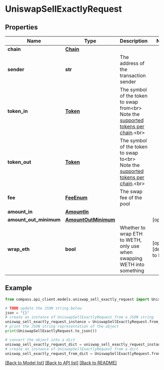 # UniswapSellExactlyRequest


## Properties

Name | Type | Description | Notes
------------ | ------------- | ------------- | -------------
**chain** | [**Chain**](Chain.md) |  | 
**sender** | **str** | The address of the transaction sender | 
**token_in** | [**Token**](Token.md) | The symbol of the token to swap from&lt;br&gt; Note the [supported tokens per chain](/#/#token-table).&lt;br&gt; | 
**token_out** | [**Token**](Token.md) | The symbol of the token to swap to&lt;br&gt; Note the [supported tokens per chain](/#/#token-table).&lt;br&gt; | 
**fee** | [**FeeEnum**](FeeEnum.md) | The swap fee of the pool | 
**amount_in** | [**AmountIn**](AmountIn.md) |  | 
**amount_out_minimum** | [**AmountOutMinimum**](AmountOutMinimum.md) |  | [optional] 
**wrap_eth** | **bool** | Whether to wrap ETH to WETH, only use when swapping WETH into something | [optional] [default to False]

## Example

```python
from compass.api_client.models.uniswap_sell_exactly_request import UniswapSellExactlyRequest

# TODO update the JSON string below
json = "{}"
# create an instance of UniswapSellExactlyRequest from a JSON string
uniswap_sell_exactly_request_instance = UniswapSellExactlyRequest.from_json(json)
# print the JSON string representation of the object
print(UniswapSellExactlyRequest.to_json())

# convert the object into a dict
uniswap_sell_exactly_request_dict = uniswap_sell_exactly_request_instance.to_dict()
# create an instance of UniswapSellExactlyRequest from a dict
uniswap_sell_exactly_request_from_dict = UniswapSellExactlyRequest.from_dict(uniswap_sell_exactly_request_dict)
```
[[Back to Model list]](../README.md#documentation-for-models) [[Back to API list]](../README.md#documentation-for-api-endpoints) [[Back to README]](../README.md)


